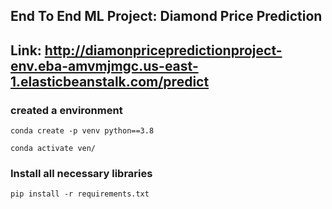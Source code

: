 ## End To End ML Project: Diamond Price Prediction

## Link: http://diamonpricepredictionproject-env.eba-amvmjmgc.us-east-1.elasticbeanstalk.com/predict


### created a environment

```
conda create -p venv python==3.8

conda activate ven/
```
### Install all necessary libraries
```
pip install -r requirements.txt
```